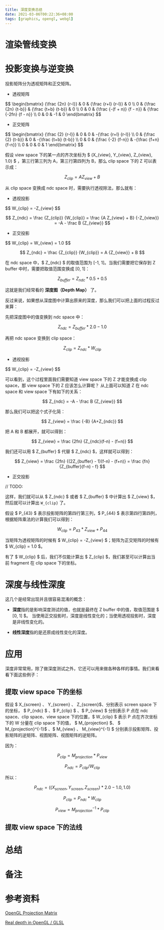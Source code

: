 ```yaml
---
title: 深度变换总结
date: 2021-03-06T00:22:36+08:00
tags: [graphics, opengl, webgl]
---
```


# 渲染管线变换


# 投影变换与逆变换

投影矩阵分为透视矩阵和正交矩阵。

- 透视矩阵

<div>
$$
\begin{bmatrix}
{\frac {2n} {r-l}} & 0 & {\frac {r+l} {r-l}} & 0 \\
0 & {\frac {2n} {t-b}} & {\frac {t+b} {t-b}} & 0 \\
0 & 0 & {\frac {-(f + n)} {f - n}} & {\frac {-2fn} {f - n}} \\
0 & 0 & -1 & 0
\end{bmatrix}
$$
</div>

- 正交矩阵

<div>
$$
\begin{bmatrix}
{\frac {2} {r-l}} & 0 & 0 & -{\frac {r+l} {r-l}} \\
0 & {\frac {2} {t-b}} & 0 & -{\frac {t+b} {t-b}} \\
0 & 0 & {\frac {-2} {f-n}} & -{\frac {f+n} {f-n}} \\
0 & 0 & 0 & 1
\end{bmatrix}
$$
</div>

<div>

假设 view space 下的某一点的齐次坐标为 $ (X_{view}, Y_{view}, Z_{view}, 1.0) $ ，第三行第三列为 A，第三行第四列为 B，那么 clip space 下的 Z 可以表示成：

$$
Z_{clip} = A Z_{view} + B
$$

从 clip space 变换成 ndc space 时，需要执行透视除法，那么就有：
</div>

- 透视投影

<div>
$$
W_{clip} = -Z_{view}
$$

$$
Z_{ndc} = \frac {Z_{clip}}  {W_{clip}} = \frac {A Z_{view} + B} {-Z_{view}} = -A - \frac B {Z_{view}}
$$
</div>

- 正交投影

<div>
$$
W_{clip} = W_{view} = 1.0
$$

$$
Z_{ndc} = \frac {Z_{clip}} {W_{clip}} = A {Z_{view}} + B
$$

在 ndc space 中，$ Z_{ndc} $ 的取值范围为 [-1, 1]。当我们需要把它保存到 Z buffer 中时，需要把取值范围变换成 [0, 1]：

$$
Z_{buffer} = Z_{ndc} * 0.5 + 0.5
$$

</div>

这就是我们经常看的 **深度图（Depth Map）** 了。 

<div>

反过来说，如果想从深度图中计算出原来的深度，那么我们可以把上面的过程反过来算：

先把深度图中的值变换到 ndc space 中：

$$
Z_{ndc} = Z_{buffer} * 2.0 - 1.0
$$

再把 ndc space 变换到 clip space：

$$
Z_{clip} = Z_{ndc} * W_{clip}
$$

</div>

- 透视投影

<div>
$$
W_{clip} = -Z_{view}
$$

可以看到，这个过程里面我们需要知道 view space 下的 Z 才能变换成 clip space，那 view space 下的 Z 应该怎么计算呢？
从上面可以知道 Z 在 ndc space 和 view space 下有如下的关系：

$$
Z_{ndc} = -A - \frac B {Z_{view}}
$$

那么我们可以把这个式子化简：

$$
Z_{view} = \frac {-B} {A+Z_{ndc}}
$$

把 A 和 B 都展开，就可以得到：

$$
Z_{view} = \frac {2fn} {Z_{ndc}(f-n) - (f+n)}
$$

我们还可以用 $ Z_{buffer} $ 代替 $ Z_{ndc} $，这样就可以得到：


$$
Z_{view} = \frac {2fn} {(2Z_{buffer} - 1)(f-n) - (f+n)} = \frac {fn} {Z_{buffer}(f-n) - f}
$$

</div>

- 正交投影

// TODO:

<div>

</div>

<div>

这样，我们就可以从 $ Z_{ndc} $ 或者 $ Z_{buffer} $ 中计算出 $ Z_{view} $，然后就可以计算出 `W_{clip}` 了。

假设 $ P_{43} $ 表示投影矩阵的第四行第三列，$ P_{44} $ 表示第四行第四列，根据矩阵乘法的计算我们可以得到：

$$
W_{clip} = P_{43} * Z_{view} + P_{44}
$$

当矩阵为透视矩阵的时候有 $ W_{clip} = -Z_{view} $；矩阵为正交矩阵的时候有 $ W_{clip} = 1.0 $。

有了 $ W_{clip} $ 后，我们不仅能计算出 $ Z_{clip} $，我们甚至可以计算出当前 fragment 在 clip space 下的坐标。

</div>


# 深度与线性深度

这几个是经常出现并且很容易混淆的概念：

- **深度**指的是影响深度测试的值，也就是最终在 Z buffer 中的值，取值范围是 $ [0, 1] $。
  当使用正交投影时，深度是线性变化的；当使用透视投影时，深度是非线性变化的。

- **线性深度**指的是还原成线性变化的深度。


# 应用

深度非常常用，除了做深度测试之外，它还可以用来做各种各样的事情。我们来看看下面这些例子：

## 提取 view space 下的坐标

<div>

假设 $ X_{screen} $、$ Y_{screen} $、$ Z_{screen}$、分别表示 screen space 下的坐标， $ P_{ndc} $ 、$ P_{clip} $ 、$ P_{view} $ 分别表示 P 点在 ndc space、clip space、view space 下的位置，$ W_{clip} $ 表示 P 点在齐次坐标下的 W 分量在 clip space 下的值， $ M_{projection} $、 $ M_{projection}^{-1}$ 、$ M_{view} $、$ M_{view}^{-1} $ 分别表示投影矩阵、投影矩阵的逆矩阵、视图矩阵、视图矩阵的逆矩阵。

</div>

<div>
因为：

$$
P_{clip} = M_{projection} * P_{view}
$$

$$
P_{ndc} = P_{clip} / W_{clip}
$$

所以：

$$
P_{ndc} = ((X_{screen}, Y_{screen}, Z_{screen}) * 2.0 - 1.0, 1.0)
$$

$$
P_{clip} = P_{ndc} * W_{clip}
$$

$$
P_{view} = M_{projection}^{-1} * P_{clip}
$$
</div>

## 提取 view space 下的法线


# 总结



# 备注


# 参考资料

[OpenGL Projection Matrix](http://www.songho.ca/opengl/gl_projectionmatrix.html)

[Real depth in OpenGL / GLSL](http://web.archive.org/web/20130416194336/http://olivers.posterous.com/linear-depth-in-glsl-for-real)
